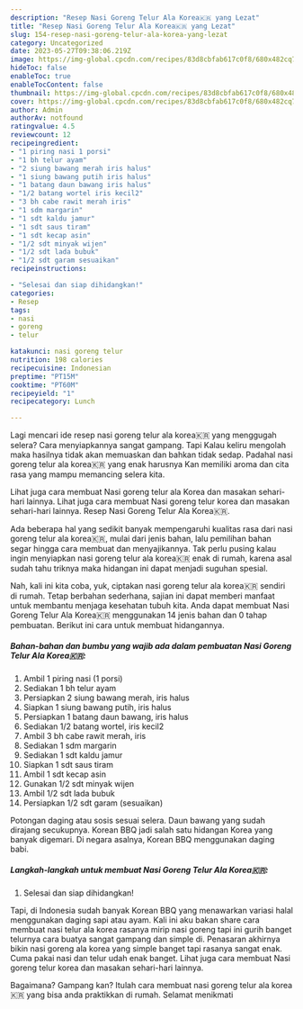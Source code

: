 ```yaml
---
description: "Resep Nasi Goreng Telur Ala Korea🇰🇷 yang Lezat"
title: "Resep Nasi Goreng Telur Ala Korea🇰🇷 yang Lezat"
slug: 154-resep-nasi-goreng-telur-ala-korea-yang-lezat
category: Uncategorized
date: 2023-05-27T09:38:06.219Z
image: https://img-global.cpcdn.com/recipes/83d8cbfab617c0f8/680x482cq70/nasi-goreng-telur-ala-korea-foto-resep-utama.jpg
hideToc: false
enableToc: true
enableTocContent: false
thumbnail: https://img-global.cpcdn.com/recipes/83d8cbfab617c0f8/680x482cq70/nasi-goreng-telur-ala-korea-foto-resep-utama.jpg
cover: https://img-global.cpcdn.com/recipes/83d8cbfab617c0f8/680x482cq70/nasi-goreng-telur-ala-korea-foto-resep-utama.jpg
author: Admin
authorAv: notfound
ratingvalue: 4.5
reviewcount: 12
recipeingredient:
- "1 piring nasi 1 porsi"
- "1 bh telur ayam"
- "2 siung bawang merah iris halus"
- "1 siung bawang putih iris halus"
- "1 batang daun bawang iris halus"
- "1/2 batang wortel iris kecil2"
- "3 bh cabe rawit merah iris"
- "1 sdm margarin"
- "1 sdt kaldu jamur"
- "1 sdt saus tiram"
- "1 sdt kecap asin"
- "1/2 sdt minyak wijen"
- "1/2 sdt lada bubuk"
- "1/2 sdt garam sesuaikan"
recipeinstructions:

- "Selesai dan siap dihidangkan!"
categories:
- Resep
tags:
- nasi
- goreng
- telur

katakunci: nasi goreng telur 
nutrition: 198 calories
recipecuisine: Indonesian
preptime: "PT15M"
cooktime: "PT60M"
recipeyield: "1"
recipecategory: Lunch

---
```



Lagi mencari ide resep nasi goreng telur ala korea🇰🇷 yang menggugah selera? Cara menyiapkannya sangat gampang. Tapi Kalau keliru mengolah maka hasilnya tidak akan memuaskan dan bahkan tidak sedap. Padahal nasi goreng telur ala korea🇰🇷 yang enak harusnya Kan memiliki aroma dan cita rasa yang mampu memancing selera kita.


Lihat juga cara membuat Nasi goreng telur ala Korea dan masakan sehari-hari lainnya. Lihat juga cara membuat Nasi goreng telur korea dan masakan sehari-hari lainnya. Resep Nasi Goreng Telur Ala Korea🇰🇷.

Ada beberapa hal yang sedikit banyak mempengaruhi kualitas rasa dari nasi goreng telur ala korea🇰🇷, mulai dari jenis bahan, lalu pemilihan bahan segar hingga cara membuat dan menyajikannya. Tak perlu pusing kalau ingin menyiapkan nasi goreng telur ala korea🇰🇷 enak di rumah, karena asal sudah tahu triknya maka hidangan ini dapat menjadi suguhan spesial.


Nah, kali ini kita coba, yuk, ciptakan nasi goreng telur ala korea🇰🇷 sendiri di rumah. Tetap berbahan sederhana, sajian ini dapat memberi manfaat untuk membantu menjaga kesehatan tubuh kita. Anda dapat membuat Nasi Goreng Telur Ala Korea🇰🇷 menggunakan 14 jenis bahan dan 0 tahap pembuatan. Berikut ini cara untuk membuat hidangannya.

<!--inarticleads1-->

##### Bahan-bahan dan bumbu yang wajib ada dalam pembuatan Nasi Goreng Telur Ala Korea🇰🇷:

1. Ambil 1 piring nasi (1 porsi)
1. Sediakan 1 bh telur ayam
1. Persiapkan 2 siung bawang merah, iris halus
1. Siapkan 1 siung bawang putih, iris halus
1. Persiapkan 1 batang daun bawang, iris halus
1. Sediakan 1/2 batang wortel, iris kecil2
1. Ambil 3 bh cabe rawit merah, iris
1. Sediakan 1 sdm margarin
1. Sediakan 1 sdt kaldu jamur
1. Siapkan 1 sdt saus tiram
1. Ambil 1 sdt kecap asin
1. Gunakan 1/2 sdt minyak wijen
1. Ambil 1/2 sdt lada bubuk
1. Persiapkan 1/2 sdt garam (sesuaikan)


Potongan daging atau sosis sesuai selera. Daun bawang yang sudah dirajang secukupnya. Korean BBQ jadi salah satu hidangan Korea yang banyak digemari. Di negara asalnya, Korean BBQ menggunakan daging babi. 

<!--inarticleads2-->

##### Langkah-langkah untuk membuat Nasi Goreng Telur Ala Korea🇰🇷:


1. Selesai dan siap dihidangkan!

Tapi, di Indonesia sudah banyak Korean BBQ yang menawarkan variasi halal menggunakan daging sapi atau ayam. Kali ini aku bakan share cara membuat nasi telur ala korea rasanya mirip nasi goreng tapi ini gurih banget telurnya cara buatya sangat gampang dan simple di. Penasaran akhirnya bikin nasi goreng ala korea yang simple banget tapi rasanya sangat enak. Cuma pakai nasi dan telur udah enak banget. Lihat juga cara membuat Nasi goreng telur korea dan masakan sehari-hari lainnya. 

Bagaimana? Gampang kan? Itulah cara membuat nasi goreng telur ala korea🇰🇷 yang bisa anda praktikkan di rumah. Selamat menikmati
